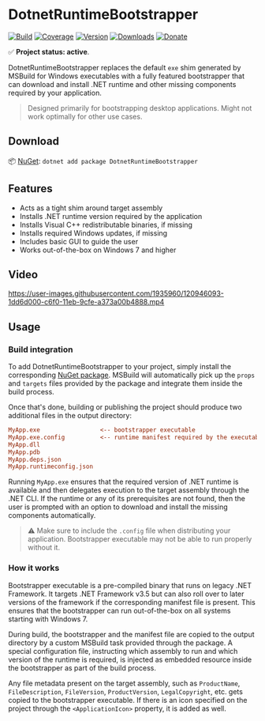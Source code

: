 # DotnetRuntimeBootstrapper

[![Build](https://github.com/Tyrrrz/DotnetRuntimeBootstrapper/workflows/CI/badge.svg?branch=master)](https://github.com/Tyrrrz/DotnetRuntimeBootstrapper/actions)
[![Coverage](https://codecov.io/gh/Tyrrrz/DotnetRuntimeBootstrapper/branch/master/graph/badge.svg)](https://codecov.io/gh/Tyrrrz/DotnetRuntimeBootstrapper)
[![Version](https://img.shields.io/nuget/v/DotnetRuntimeBootstrapper.svg)](https://nuget.org/packages/DotnetRuntimeBootstrapper)
[![Downloads](https://img.shields.io/nuget/dt/DotnetRuntimeBootstrapper.svg)](https://nuget.org/packages/DotnetRuntimeBootstrapper)
[![Donate](https://img.shields.io/badge/donate-$$$-purple.svg)](https://tyrrrz.me/donate)

✅ **Project status: active**.

DotnetRuntimeBootstrapper replaces the default `exe` shim generated by MSBuild for Windows executables with a fully featured bootstrapper that can download and install .NET runtime and other missing components required by your application.

> Designed primarily for bootstrapping desktop applications. Might not work optimally for other use cases.

## Download

📦 [NuGet](https://nuget.org/packages/DotnetRuntimeBootstrapper): `dotnet add package DotnetRuntimeBootstrapper`

## Features

- Acts as a tight shim around target assembly
- Installs .NET runtime version required by the application
- Installs Visual C++ redistributable binaries, if missing
- Installs required Windows updates, if missing
- Includes basic GUI to guide the user
- Works out-of-the-box on Windows 7 and higher

## Video

https://user-images.githubusercontent.com/1935960/120946093-1dd6d000-c6f0-11eb-9cfe-a373a00b4888.mp4

## Usage

### Build integration

To add DotnetRuntimeBootstrapper to your project, simply install the corresponding [NuGet package](https://nuget.org/packages/DotnetRuntimeBootstrapper).
MSBuild will automatically pick up the `props` and `targets` files provided by the package and integrate them inside the build process.

Once that's done, building or publishing the project should produce two additional files in the output directory:

```ini
MyApp.exe                 <-- bootstrapper executable
MyApp.exe.config          <-- runtime manifest required by the executable
MyApp.dll
MyApp.pdb
MyApp.deps.json
MyApp.runtimeconfig.json
```

Running `MyApp.exe` ensures that the required version of .NET runtime is available and then delegates execution to the target assembly through the .NET CLI.
If the runtime or any of its prerequisites are not found, then the user is prompted with an option to download and install the missing components automatically.

> ⚠️ Make sure to include the `.config` file when distributing your application.
Bootstrapper executable may not be able to run properly without it.

### How it works

Bootstrapper executable is a pre-compiled binary that runs on legacy .NET Framework.
It targets .NET Framework v3.5 but can also roll over to later versions of the framework if the corresponding manifest file is present.
This ensures that the bootstrapper can run out-of-the-box on all systems starting with Windows 7.

During build, the bootstrapper and the manifest file are copied to the output directory by a custom MSBuild task provided through the package.
A special configuration file, instructing which assembly to run and which version of the runtime is required, is injected as embedded resource inside the bootstrapper as part of the build process.

Any file metadata present on the target assembly, such as `ProductName`, `FileDescription`, `FileVersion`, `ProductVersion`, `LegalCopyright`, etc. gets copied to the bootstrapper executable.
If there is an icon specified on the project through the `<ApplicationIcon>` property, it is added as well.
